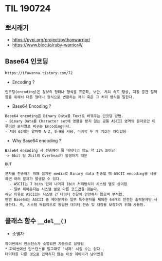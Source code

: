 # TIL 190724

## 뽀시래기

- https://pypi.org/project/pythonwarrior/
- https://www.bloc.io/ruby-warrior#/

## Base64 인코딩

`https://ifuwanna.tistory.com/72`

- Encoding ?

```
인코딩(encoding)은 정보의 형태나 형식을 표준화, 보안, 처리 속도 향상, 저장 공간 절약 등을 위해서 다른 형태나 형식으로 변환하는 처리 혹은 그 처리 방식을 말한다. 
```

- Base64 Encoding ?

```
Base64 encoding은 Binary Data를 Text로 바꿔주는 인코딩 방법. 
- Binary Data를 Character set에 영향을 받지 않는 공통 ASCII 영역의 문자로만 이루어진 문자열로 바꾸는 Encoding이다.
- 처음 62개는 알파벳 A-Z, 0-9를 사용, 마지막 두 개 기호는 차이있음
```

- Why Base64 encoding ? 

```
Base64 encoding 시 전송해야 될 데이터의 양도 약 33% 늘어남
-> 6bit 당 2bit의 Overhead가 발생하기 때문 

BUT

문자를 전송하기 위해 설계된 media로 Binary data 전송할 때 ASCII encoding을 사용하면 여러 문제가 발생할 수 있다.
  - ASCII는 7 bits 인데 나머지 1bit 처리방식이 시스템 별로 상이함 
  - 일부 제어문자는 시스템 별로 다른 코드값을 갖는다.
해당 이유로 ASCII는 시스템 간 데이터 전달에 안전하지 않으며 부적합. 
반면 Base64는 ASCII 중 제어문자와 일부 특수문자를 제외한 64개의 안전한 출력문자만 사용한다. 즉, 시스템 독립적으로 동일한 데이터 전송 및 저장을 보장하기 위해 사용됨.
```

## 클래스 함수 `__del__()`

- 소멸자 

```
파이썬에서 인스턴스가 소멸되면 자동으로 실행됨
* 파이썬에선 인스턴스를 말그대로 '삭제' 시킬 수는 없다..
데이터를 다른 것으로 입력하지 않는 이상 데이터가 남아있음 
```

